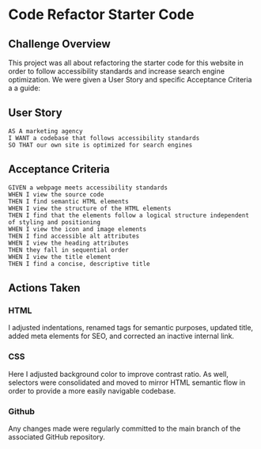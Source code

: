 # Code Refactor Starter Code

## Challenge Overview

This project was all about refactoring the starter code for this website in order to follow accessibility standards and increase search engine optimization.  We were given a User Story and specific Acceptance Criteria a a guide:

## User Story

```
AS A marketing agency
I WANT a codebase that follows accessibility standards
SO THAT our own site is optimized for search engines
```

## Acceptance Criteria

```
GIVEN a webpage meets accessibility standards
WHEN I view the source code
THEN I find semantic HTML elements
WHEN I view the structure of the HTML elements
THEN I find that the elements follow a logical structure independent of styling and positioning
WHEN I view the icon and image elements
THEN I find accessible alt attributes
WHEN I view the heading attributes
THEN they fall in sequential order
WHEN I view the title element
THEN I find a concise, descriptive title
```

## Actions Taken

### HTML
I adjusted indentations, renamed tags for semantic purposes, updated title, added meta elements for SEO, and corrected an inactive internal link.  

### CSS
Here I adjusted background color to improve contrast ratio.  As well, selectors were consolidated and moved to mirror HTML semantic flow in order to provide a more easily navigable codebase.

### Github
Any changes made were regularly committed to the main branch of the associated GitHub repository.